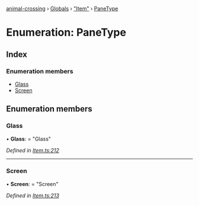 [animal-crossing](../README.md) › [Globals](../globals.md) › ["Item"](../modules/_item_.md) › [PaneType](_item_.panetype.md)

# Enumeration: PaneType

## Index

### Enumeration members

* [Glass](_item_.panetype.md#glass)
* [Screen](_item_.panetype.md#screen)

## Enumeration members

###  Glass

• **Glass**: = "Glass"

*Defined in [Item.ts:212](https://github.com/Norviah/animal-crossing/blob/e332c53/module/types/Item.ts#L212)*

___

###  Screen

• **Screen**: = "Screen"

*Defined in [Item.ts:213](https://github.com/Norviah/animal-crossing/blob/e332c53/module/types/Item.ts#L213)*
